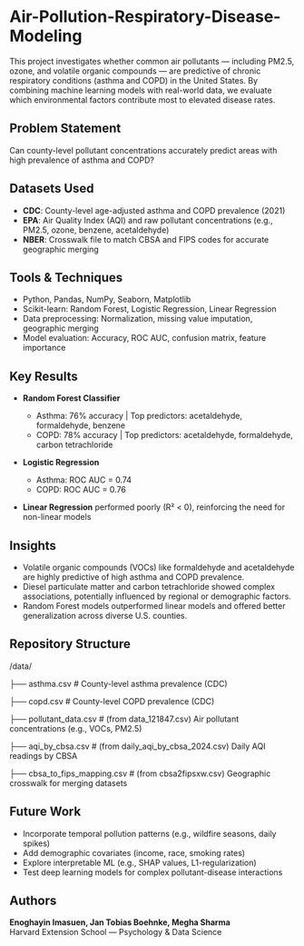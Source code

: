 # Air-Pollution-Respiratory-Disease-Modeling

This project investigates whether common air pollutants — including PM2.5, ozone, and volatile organic compounds — are predictive of chronic respiratory conditions (asthma and COPD) in the United States. By combining machine learning models with real-world data, we evaluate which environmental factors contribute most to elevated disease rates.

##  Problem Statement

Can county-level pollutant concentrations accurately predict areas with high prevalence of asthma and COPD?

##  Datasets Used
- **CDC**: County-level age-adjusted asthma and COPD prevalence (2021)
- **EPA**: Air Quality Index (AQI) and raw pollutant concentrations (e.g., PM2.5, ozone, benzene, acetaldehyde)
- **NBER**: Crosswalk file to match CBSA and FIPS codes for accurate geographic merging

##  Tools & Techniques
- Python, Pandas, NumPy, Seaborn, Matplotlib
- Scikit-learn: Random Forest, Logistic Regression, Linear Regression
- Data preprocessing: Normalization, missing value imputation, geographic merging
- Model evaluation: Accuracy, ROC AUC, confusion matrix, feature importance

##  Key Results

- **Random Forest Classifier**
  - Asthma: 76% accuracy | Top predictors: acetaldehyde, formaldehyde, benzene
  - COPD: 78% accuracy | Top predictors: acetaldehyde, formaldehyde, carbon tetrachloride

- **Logistic Regression**
  - Asthma: ROC AUC = 0.74
  - COPD: ROC AUC = 0.76

- **Linear Regression** performed poorly (R² < 0), reinforcing the need for non-linear models

##  Insights
- Volatile organic compounds (VOCs) like formaldehyde and acetaldehyde are highly predictive of high asthma and COPD prevalence.
- Diesel particulate matter and carbon tetrachloride showed complex associations, potentially influenced by regional or demographic factors.
- Random Forest models outperformed linear models and offered better generalization across diverse U.S. counties.

##  Repository Structure
/data/

├── asthma.csv # County-level asthma prevalence (CDC)

├── copd.csv # County-level COPD prevalence (CDC)

├── pollutant_data.csv # (from data_121847.csv) Air pollutant concentrations (e.g., VOCs, PM2.5)

├── aqi_by_cbsa.csv # (from daily_aqi_by_cbsa_2024.csv) Daily AQI readings by CBSA

├── cbsa_to_fips_mapping.csv # (from cbsa2fipsxw.csv) Geographic crosswalk for merging datasets


## Future Work
- Incorporate temporal pollution patterns (e.g., wildfire seasons, daily spikes)
- Add demographic covariates (income, race, smoking rates)
- Explore interpretable ML (e.g., SHAP values, L1-regularization)
- Test deep learning models for complex pollutant-disease interactions

## Authors
**Enoghayin Imasuen, Jan Tobias Boehnke, Megha Sharma**  
Harvard Extension School — Psychology & Data Science  


